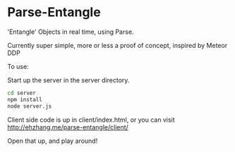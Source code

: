 Parse-Entangle
===============

'Entangle' Objects in real time, using Parse.

Currently super simple, more or less a proof of concept, inspired by Meteor DDP

To use:

Start up the server in the server directory.

```sh
cd server
npm install
node server.js
```

Client side code is up in client/index.html, or you can visit http://ehzhang.me/parse-entangle/client/

Open that up, and play around!
